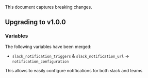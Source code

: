 This document captures breaking changes.

## Upgrading to v1.0.0

### Variables

The following variables have been merged:

- `slack_notification_triggers` & `slack_notification_url` -> `notification_configuration`

This allows to easily configure notifications for both slack and teams.
